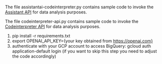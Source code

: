The file assistantai-codeinterpreter.py contains sample code to invoke the [Assistant  API](https://platform.openai.com/docs/assistants/overview ) for data analysis purposes.

The file codeinterpreter-api.py contains sample code to invoke the [Codeinterpreter API](https://github.com/shroominic/codeinterpreter-api) for data analysis purposes.

1. pip install -r requirements.txt
1. export OPENAI_API_KEY={your key obtained from https://openai.com}
1. authenticate with your GCP account to access BigQuery: gcloud auth application-default login (if you want to skip this step you need to adjust the code accordingly)
